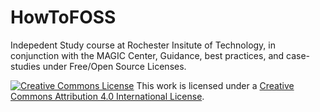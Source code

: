 # HowToFOSS

Indepedent Study course at Rochester Insitute of Technology, in conjunction with the MAGIC Center, Guidance, best practices, and case-studies under Free/Open Source Licenses.

[![Creative Commons License](https://i.creativecommons.org/l/by/4.0/88x31.png)](http://creativecommons.org/licenses/by/4.0/)
This work is licensed under a [Creative Commons Attribution 4.0 International License](http://creativecommons.org/licenses/by/4.0/).
